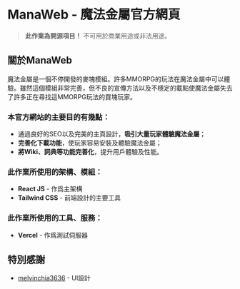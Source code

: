 # ManaWeb - 魔法金屬官方網頁

> **此作業為開源項目！** 不可用於商業用途或非法用途。

## 關於ManaWeb
魔法金屬是一個不停開發的麥塊模組。許多MMORPG的玩法在魔法金屬中可以體驗。雖然這個模組非常完善，但不良的宣傳方法以及不穩定的載點使魔法金屬失去了許多正在尋找這MMORPG玩法的買塊玩家。

### 本官方網站的主要目的有幾點：

 - 通過良好的SEO以及完美的主頁設計，**吸引大量玩家體驗魔法金屬**；
 - **完善化下載功能**，使玩家容易安裝及體驗魔法金屬；
 - **將Wiki、詞典等功能完善化**，提升用戶體驗及性能。

### 此作業所使用的架構、模組：

 - **React JS** - 作爲主架構
 - **Tailwind CSS** - 前端設計的主要工具

### 此作業所使用的工具、服務：

 - **Vercel** - 作爲測試伺服器

## 特別感謝
- [melvinchia3636](https://github.com/melvinchia3636) - UI設計
